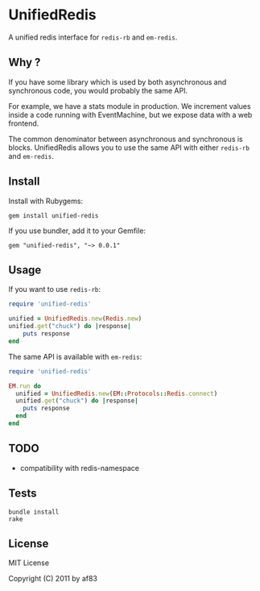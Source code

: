 # UnifiedRedis

A unified redis interface for `redis-rb` and `em-redis`.

## Why ?

If you have some library which is used by both asynchronous and synchronous code, you would probably the same API.

For example, we have a stats module in production. We increment values inside a code running with EventMachine, but we expose data with a web frontend.

The common denominator between asynchronous and synchronous is blocks. UnifiedRedis allows you to use the same API with either `redis-rb` and `em-redis`.

## Install

Install with Rubygems:

    gem install unified-redis

If you use bundler, add it to your Gemfile:

    gem "unified-redis", "~> 0.0.1"

## Usage

If you want to use `redis-rb`:

```ruby
require 'unified-redis'

unified = UnifiedRedis.new(Redis.new)
unified.get("chuck") do |response|
    puts response
end
```

The same API is available with `em-redis`:

```ruby
require 'unified-redis'

EM.run do
  unified = UnifiedRedis.new(EM::Protocols::Redis.connect)
  unified.get("chuck") do |response|
    puts response
  end
end
```

## TODO

* compatibility with redis-namespace

## Tests

    bundle install
    rake

## License

MIT License

Copyright (C) 2011 by af83
